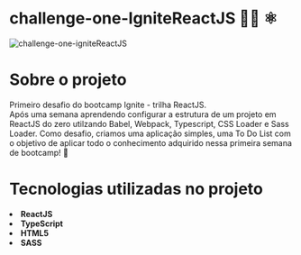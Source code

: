 # challenge-one-IgniteReactJS :woman_astronaut: :atom_symbol:

![challenge-one-igniteReactJS](https://user-images.githubusercontent.com/69469286/110838395-29e1fb80-8281-11eb-8525-7e9ef5833ff1.png)

# Sobre o projeto

Primeiro desafio do bootcamp Ignite - trilha ReactJS. <br>
Após uma semana aprendendo configurar a estrutura de um projeto em ReactJS do zero utilzando Babel, Webpack, Typescript, CSS Loader e Sass Loader.
Como desafio, criamos uma aplicação simples, uma To Do List com o objetivo de aplicar todo o conhecimento adquirido nessa primeira semana de bootcamp! :tada:

# Tecnologias utilizadas no projeto
<strong>
<li>
ReactJS<br>
<li>
TypeScript<br>
<li>
HTML5<br>
<li>
SASS<br>
